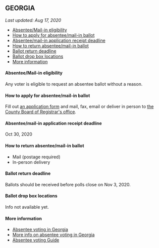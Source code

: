 ## GEORGIA

*Last updated: Aug 17, 2020*

* [Absentee/Mail-in eligibility](#absenteemail-in-eligibility)
* [How to apply for absentee/mail-in ballot](#how-to-apply-for-absenteemail-in-ballot)
* [Absentee/mail-in application receipt deadline](#absenteemail-in-application-receipt-deadline)
* [How to return absentee/mail-in ballot](#how-to-return-absenteemail-in-ballot)
* [Ballot return deadline](#ballot-return-deadline)
* [Ballot drop box locations](#ballot-drop-box-locations)
* [More information](#more-information)


#### Absentee/Mail-in eligibility
Any voter is eligible to request an absentee ballot without a reason.


#### How to apply for absentee/mail-in ballot
Fill out [an application form](http://sos.ga.gov/admin/files/Absentee%20Ballot%20Fillable%20form%20720.pdf) and mail, fax, email or deliver in person to [the County Board of Registrar's office](https://elections.sos.ga.gov/Elections/countyregistrars.do).


#### Absentee/mail-in application receipt deadline
Oct 30, 2020


#### How to return absentee/mail-in ballot
* Mail (postage required)
* In-person delivery


#### Ballot return deadline
Ballots should be received before polls close on Nov 3, 2020.


#### Ballot drop box locations
Info not available yet.


#### More information
* [Absentee voting in Georgia](https://sos.ga.gov/index.php/Elections/absentee_voting_in_georgia)
* [More info on absentee voting in Georgia](https://georgia.gov/vote-absentee-ballot)
* [Absentee voting Guide](https://sos.ga.gov/admin/uploads/Absentee_Voting_Guide_20142.pdf)

